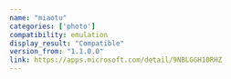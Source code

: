 ```yaml
---
name: "miaotu"
categories: ['photo']
compatibility: emulation
display_result: "Compatible"
version_from: "1.1.0.0"
link: https://apps.microsoft.com/detail/9NBLGGH10RHZ
---
```

